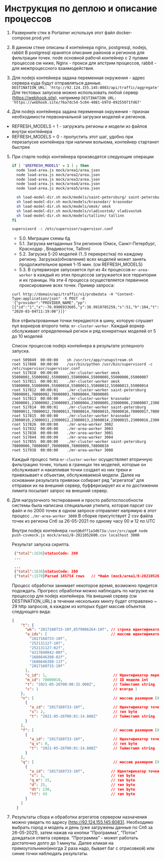 # Инструкция по деплою и описание процессов

1. Разверните стек в Portainer используя этот файл docker-compose.prod.yml

2. В данном стеке описаны 4 контейнера nginx, postgresql, nodejs, rabbit 
   В postgresql хранятся описание районов и регионов для фильтрации точек.
   node основной рабочй контейнер с 2 пулами процессов см ниже,
   Nginx - прокси для апстрим процессов, rabbit - для межпроцессного взаимодействия.

3. Для nodejs контейнера задана переменная окружения - адрес сервера куда будут отправляться данные.   
  `DESTINATION_URL: 'http://92.124.155.145:8083/api/traffic/aggregate'`   
   Для тестовых запусков можно использовать любой сервер (https://webhook.site), например `DESTINATION_URL: 'https://webhook.site/76a7dc54-5c04-4081-b97d-09255071fd67'`  

4. Для nodejs контейнера задана переменная окружения - признак необходимости первоначальной загрузки моделей и регионов.
  * REFRESH_MODELS = 1 - загружать регионы и модели из файлов внутри контейнера
  * REFRESH_MODELS = 0 - пропустить этот шаг, удобно при перезапуске контейнера при наличии вольюма, контейнер стартанет быстрее   

5. При старте nodejs контейнера производятся следующие операции
   ```bash
   if [ "$REFRESH_MODELS" = 1 ] ; then
     node load-area.js mock/area1/area.json
     node load-area.js mock/area2/area.json
     node load-area.js mock/area3/area.json
     node load-area.js mock/area4/area.json
     node load-area.js mock/area5/area.json
   
     sh load-model-dir.sh mock/models/saint-petersburg/ saint-petersburg
     sh load-model-dir.sh mock/models/krasnodar/ krasnodar
     sh load-model-dir.sh mock/models/omsk/ omsk
     sh load-model-dir.sh mock/models/vladivostok/ vladivostok
     sh load-model-dir.sh mock/models/tallinn/ tallinn
   fi
   
   supervisord -c /etc/supervisor/supervisor.conf
   ```

   * 5.0. Миграции схемы бд
   * 5.1. Загрузка метаданных 5ти регионов (Омск, Санкт-Петербург, Краснодар , Владивосток, Tallinn)
   * 5.2. Загрузка 5-20 моделей (1..5 перекрестка) по каждому региону. Загрузка(обновление) всех моделей может занять продолжительное время 1-15 мин. (см REFRESH_MODELS)
   * 5.3. В супервизоре запускается пул из 4х процессов `mr-area-worker` в каждый из этих процессов загружается все территории и их границы. 
   На эти 4 процесса осуществляется первичное проксирование всех точек. Пример запроса:
   
   `curl http://domain/api/traffic/v1/probedata -H "Content-Type:application/json" -X POST -d '{"provider":"PROVIDER_NAME","pp":[{"id":"1","x":-76.9906933605,"y":38.9910785259,"s":51,"h":104,"t":"2020-03-04T11:19:00"}]}'`
   
   Все отфильтрованные точки передаются в шину, которую слушает пул воркеров второго типа: `mr-cluster-worker`.
   Каждый воркер обслуживает определенный регион и ряд конкретных моделей от 5 до 10 моделей
   
   Список процессов nodejs контейнера в результате успешного запуска.
   ```
   root	509849	00:00:00	sh /usr/src/app/runupstream.sh
   root	517808	00:00:00	/usr/bin/python /usr/bin/supervisord -c /etc/supervisor/supervisor.conf
   root	517810	00:00:00	./mr-cluster-worker omsk 55000001,55000002,55000003,55000004,55000005,55000006,55000007
   root	517811	00:00:01	./mr-cluster-worker omsk 55000008,55000009,55000010,55000011,55000012,55000013,55000014
   root	517812	00:00:01	./mr-cluster-worker saint-petersburg 78000001,78000002,78000003,78000004,78000005
   root	517813	00:00:00	./mr-cluster-worker krasnodar 23000001,23000002,23000003,23000004,23000005,23000006,23000007,23000008,23000009
   root	517814	00:00:01	./mr-cluster-worker saint-petersburg 78000011,78000012,78000013,78000014,78000015,78000016,78000017,78000018,78000019,78000020
   root	517815	00:00:00	./mr-cluster-worker krasnodar 23000010,23000011,23000012,23000013,23000014,23000015,23000016,23000017,23000018
   root	517826	00:00:00	./mr-area-worker 3002
   root	517832	00:00:00	./mr-area-worker 3003
   root	517838	00:00:00	./mr-area-worker 3001
   root	517844	00:00:00	./mr-area-worker 3004
   root	517855	00:00:00	./mr-cluster-worker saint-petersburg 78000006,78000007,78000008,78000009,78000010
   root	517938	00:00:00	./mr-area-worker 3000

   ```
    
    Каждый процесс типа `mr-cluster-worker` осуществляет вторичную фильтрацию точек, только в границах тех моделей, которые он обслуживает и
    накапливая точки создает из них треки и привязывает к объектам, обслуживаемой модели.
    Далее на основании результата привязки собирает ряд "агрегатов" для отправки их на внешний сервер, буфферизирует их 
    и по достижении лимита посылает запрос на внешний сервер.
    
6. Для нагрузочного тестирования и просто работоспособности системы была написана специальная утилита, которая парсит csv 
   файл и по 2000 точек в одном запросе отправляет напрямую в этот процесс `./mr-area-worker 3000`
   В сборке присутствует 2 csv файла точек из региона Спб за 26-05-2021 по одному часу 00 и 12 по UTC 
   
   Внутри nodejs контейнера
   `root@6dff1a3d673a:/usr/src/app# node push-csvmock.js mock/area1/8-2021052600.csv localhost 3000`    

   Результат запуска скрипта.
   
   ```json
    {"total":1636}statusCode: 200
    ...
   
    ...
    {"total":1636}statusCode: 200
    {"total":1570}Parsed 185754 rows   // *Файл (mock/area1/8-2021052612.csv) за 12-й час в 10 раз больше ~ 17000000 строк
    ```
    
   Процесс обработки занимает некоторое время, возможно придется подождать. Прогресс обработки можно наблюдать по нагрузке на процессор для nodejs контейнера. 
   На внешний сервер (см DESTINATION_URL) в течении нескольких минту будет отправлено ~ 29 http запросов, в каждом из которых будет массив объектов следующего вида:
   ```json
   {
       "t": {
         "wk": "2017160733-10f,8579086264-10f", // строка идентификаторов точек из модели
         "a_ids": [                             // массив идентификаторов точек из модели [0 .. ~10]
           "2017160733-10f",
           "252131127-10f",
           "252131127-02f",
           "4217840842-00f",
           "1686646398-02f",
           "1686646398-11f",
           "2017160715-10f"
         ],
         "c_id": 1,                              // Идентификатор перекрестка int
         "m_id": 78000010,                       // ID модели int
         "t": "2021-05-26T00:00:32.000Z",        // Таймстамп string
         "c": 1                                  // всегда 1
       },
       "n": [                                    // массив размером [0..2]
         {
           "a_id": "2017160733-10f",             // Идентификатор точки модели string
           "s": 2,                               // тип byte
           "t": "2021-05-26T00:01:14.888Z"       // Таймстамп string
         }
       ],
       "f": [                                    // массив размером [0..2]
         {
           "a_id": "2017160733-10f",             // Идентификатор точки модели string
           "q_v": 0,                             // тип byte
           "t": "2021-05-26T00:01:14.888Z"       // Таймстамп string
         }
       ],
       "q": [                                    // массив размером [0..2]
         {
           "a_id": "2017160733-10f",            // Идентификатор точки модели string
           "s": 1,                              // тип byte 
           "q_m": 15,                           // тип byte   
           "d": 25,                             // тип byte 
           "dt": 230,                           // тип byte 
           "tt": 43                             // тип byte 
         }
       ]
     }
    ```

7. Результаты сбора и обработки агрегатов сервером назначения можно увидеть по адресу  [http://92.124.155.145:8083]. 
    Необходимо выбрать город и модель и день (уже загружены данные по Спб за 26-05-2021), затем нажав на кнопки "Программа", "Поток" дождаться ответа сервера.
    "Программа" - может работать достаточно долго до 1 минуты. 
    Далее кликая на прямоугольники(иногда 2 раза надо, бывает баг с отрисовкой) или синие точки наблюдать результаты.


